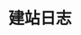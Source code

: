# 建站日志


<script>
buildtimeline = [
    {
        time: '2023-10-21',
        body: [{
            tag: 'p',
            content: '修复夜间模式的显示问题'
        }]
    },
    {
        time: '2022-10-18',
        body: [{
            tag: 'p',
            content: '博文页面随机推荐本站文章'
        }]
    },
    {
        time: '2022-08-30',
        body: [{
            tag: 'p',
            content: '公开关于和个人简历'
        }]
    },
    {
        time: '2022-08-13',
        body: [{
            tag: 'p',
            content: '添加清单页面，公开学习轨迹和计划'
        }]
    },
    {
        time: '2022-06-22',
        body: [{
            tag: 'p',
            content: '友链界面支持显示友链文章'
        }]
    },
    {
        time: '2022-06-17',
        body: [{
            tag: 'p',
            content: '1. 启用fastly.jsdelivr.net'
        },
        {
            tag: 'p',
            content: '2. 启用gitalk'
        }]
    },
    {
        time: '2022-05-21',
        body: [{
            tag: 'p',
            content: '替换jsdelivr, 使用本地或者staticfile'
        }]
    },
    {
        time: '2022-05-04',
        body: [{
            tag: 'p',
            content: '移除评论，重归于简'
        }]
    },
    {
        time: '2022-03-24',
        body: [{
            tag: 'p',
            content: '隐藏不可访问的低分友链'
        }]
    },
    {
        time: '2022-03-04',
        body: [{
            tag: 'p',
            content: '优化友链页面'
        }]
    },
    {
        time: '2022-02-23',
        body: [{
            tag: 'p',
            content: '添加题库，随即随地思考题目'
        }]
    },
    {
        time: '2022-02-20',
        body: [{
                tag: 'p',
                content: '1. 移除首页的profile'
            },
            {
                tag: 'p',
                content: '2. 在更多选项下添加RSS'
            }
        ]
    },
    {
        time: '2022-01-27',
        body: [{
                tag: 'p',
                content: '1. 添加阅读模式'
            },
            {
                tag: 'p',
                content: '2. 添加建站时间线，前期没有做好提交记录，所以此前的时间线不是很准确'
            }
        ]
    },
    {
        time: '2022-01-26',
        body: [{
            tag: 'p',
            content: '大幅优化文章页面的加载速度'
        }]
    },
    {
        time: '2022-01-24',
        body: [{
            tag: 'p',
            content: '添加评论加载按钮，默认不加载评论'
        }]
    },
    {
        time: '2022-01-14',
        body: [{
            tag: 'p',
            content: '移除留言页面'
        }]
    },
    {
        time: '2022-01-07',
        body: [{
            tag: 'p',
            content: '移除打赏，访问人数的内容，简化页面'
        }]
    },
    {
        time: '2021-12-10',
        body: [{
            tag: 'p',
            content: '添加gist api，用于缓存和加速获取友链列表'
        }]
    },
    {
        time: '2021-11-30',
        body: [{
            tag: 'p',
            content: '添加uptimerobot api，判断友链可访问性'
        }]
    },
    {
        time: '2021-11-17',
        body: [{
            tag: 'p',
            content: '首页添加github热力度'
        }]
    },
    {
        time: '2021-10-12',
        body: [{
            tag: 'p',
            content: '添加hugo-algolia2 action，通过GitHub action自动构建和上传algolia字典'
        }]
    },
    {
        time: '2021-09-09',
        body: [{
            tag: 'p',
            content: '将搜索系统切换到algolia，配套hugo-algolia2'
        }]
    },
    {
        time: '2021-08-19',
        body: [{
            tag: 'p',
            content: '添加文章转载标记'
        }]
    },
    {
        time: '2021-07-24',
        body: [{
            tag: 'p',
            content: '从gist拉取友链列表'
        }]
    },
    {
        time: '2021-07-16',
        body: [{
            tag: 'p',
            content: '添加舔狗日记'
        }]
    },
    {
        time: '2021-06-29',
        body: [{
            tag: 'p',
            content: '限制文章最多显示3个tag'
        }]
    },
    {
        time: '2021-06-24',
        body: [{
                tag: 'p',
                content: '1. 添加子菜单'
            },
            {
                tag: 'p',
                content: '2. 添加GitHub角'
            }
        ]
    },
    {
        time: '2021-06-10',
        body: [{
            tag: 'p',
            content: 'LoveIt过久未更新，开始独立维护'
        }]
    },
    {
        time: '2021-05-21',
        body: [{
            tag: 'p',
            content: '添加点赞系统orlike'
        }]
    },
    {
        time: '2021-04-27',
        body: [{
            tag: 'p',
            content: '添加rssblog'
        }]
    },
    {
        time: '2021-04-21',
        body: [{
            tag: 'p',
            content: '评论系统从valine迁移到waline'
        }]
    },
    {
        time: '2021-03-05',
        body: [{
            tag: 'p',
            content: '添加打赏'
        }]
    },
    {
        time: '2021-02-01',
        body: [{
            tag: 'p',
            content: '关闭live2d'
        }]
    },
    {
        time: '2021-01-28',
        body: [{
            tag: 'p',
            content: '添加live2d'
        }]
    },
    {
        time: '2021-01-03',
        body: [{
                tag: 'p',
                content: '1. 开始建站'
            },
            {
                tag: 'p',
                content: '2. 添加GitHub action用于自动构建'
            }
        ]
    },
]
</script>
<div id="build-timeline"></div>

